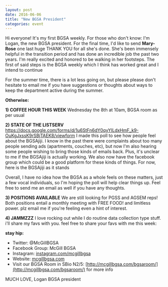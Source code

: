 ```yaml
---
layout: post
date: 2016-06-06
title: "New BGSA President"
categories: event
---
```



Hi everyone! It's my first BGSA weekly. 
For those who don't know: I'm Logan, the new BGSA president. For the final time, I'd like to send **Mary-Rose** one last huge THANK YOU for all she's done.  She's been immensely helpful in the transition period and has done an incredible job the past two years.  I'm really excited and honored to be walking in her footsteps. The first of said steps is the BGSA weekly which I think has worked great and I intend to continue

For the summer time, there is a lot less going on, but please please don't hesitate to email me if you have suggestions or thoughts about ways to keep the department active during the summer.

__Otherwise:__

**1) COFFEE HOUR THIS WEEK**
Wednesday the 8th at 10am, BGSA room as per usual


**2) STATE OF THE LISTSERV**
https://docs.google.com/forms/d/1u6StFn6dY0qyYILdxHmF_k9-OuKgJxssK9rSBjTAEK8/viewform 
I made this poll to see how people feel about the BGSAjiji.  I know in the past there were complaints about too many people sending ads (apartments, couches, etc), but now I'm also hearing some people wishing to bring those kinds of emails back. Plus, it's unclear to me if the BGSAjiji is actually working.
We also now have the facebook group which could be a good platform for these kinds of things. 
For now, here is the BGSAjiji as it stands

Overall, I have no idea how the BGSA as a whole feels on these matters, just a few vocal individuals, so I'm hoping the poll will help clear things up. Feel free to send me an email as well if you have any thoughts.


**3) POSITIONS AVAILABLE**
We are still looking for PGSS and AGSEM reps!  Both positions entail a monthly meeting with FREE FOOD! and limitless power. plz email me if you're feeling even a hint of interest.


**4) JAMMZZZ**
I love rocking out while I do routine data collection type stuff. i'll share my favs with you. feel free to share your favs with me
this week:


__stay hip:__
- Twitter: @McGillBGSA
- Facebook Group: McGill BGSA
- Instagram: [instagram.com/mcgillbgsa](instagram.com/mcgillbgsa) 
- Website: [mcgillbgsa.com](mcgillbgsa.com)
- Visit our BGSA Room in SBio N2/5: [http://mcgillbgsa.com/bgsaroom/](http://mcgillbgsa.com/bgsaroom/) for more info
 
MUCH LOVE,
Logan
BGSA president
